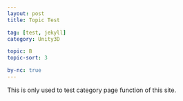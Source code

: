 ```yaml
---
layout: post
title: Topic Test

tag: [test, jekyll]
category: Unity3D

topic: B
topic-sort: 3

by-nc: true
---
```


This is only used to test category page function of this site.